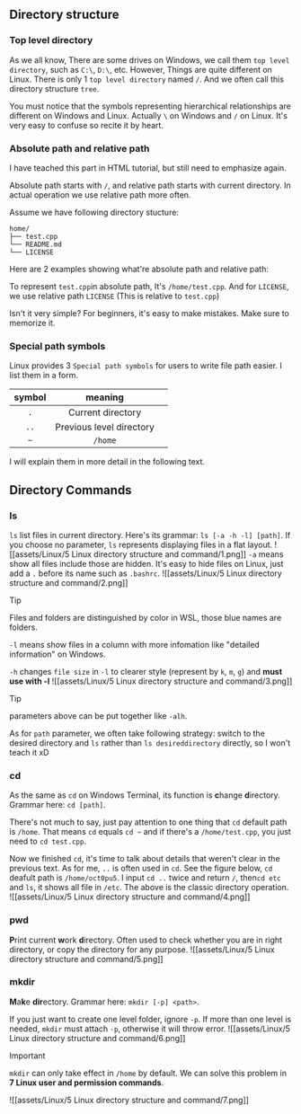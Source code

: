 ## Directory structure
### Top level directory
As we all know, There are some drives on Windows, we call them `top level directory`, such as `C:\`, `D:\`, etc. However, Things are quite different on Linux. There is only 1 `top level directory` named `/`. And we often call this directory structure `tree`.

You must notice that the symbols representing hierarchical relationships are different on Windows and Linux. Actually `\` on Windows and `/` on Linux. It's very easy to confuse so recite it by heart.

### Absolute path and relative path
I have teached this part in HTML tutorial, but still need to emphasize again.

Absolute path starts with `/`, and relative path starts with current directory. In actual operation we use relative path more often.

Assume we have following directory stucture:

```
home/
├── test.cpp
└── README.md
└── LICENSE
```

Here are 2 examples showing what're absolute path and relative path:

To represent `test.cpp`in absolute path, It's `/home/test.cpp`.
And for `LICENSE`, we use relative path `LICENSE` (This is relative to `test.cpp`)

Isn't it very simple? For beginners, it's easy to make mistakes. Make sure to memorize it.

### Special path symbols
Linux provides 3 `Special path symbols` for users to write file path easier. I list them in a form.

| symbol |         meaning          |     |
| :----: | :----------------------: | --- |
|  `.`   |    Current directory     |     |
|  `..`  | Previous level directory |     |
|  `~`   |         `/home`          |     |

I will explain them in more detail in the following text.

## Directory Commands
### ls
`ls` list files in current directory. Here's its grammar: `ls [-a -h -l] [path]`.
If you choose no parameter, `ls` represents displaying files in a flat layout.
![[assets/Linux/5 Linux directory structure and command/1.png]]
`-a` means show all files include those are hidden. It's easy to hide files on Linux, just add a `.` before its name such as `.bashrc`.
![[assets/Linux/5 Linux directory structure and command/2.png]]
>[!TIP] 
>Files and folders are distinguished by color in WSL, those blue names are folders.

`-l` means show files in a column with more infomation like "detailed information" on Windows.

`-h` changes `file size` in `-l` to clearer style (represent by `k`, `m`, `g`) and **must use with -l**
![[assets/Linux/5 Linux directory structure and command/3.png]]
>[!TIP] 
>parameters above can be put together like `-alh`.

As for `path` parameter, we often take following strategy: switch to the desired directory and `ls` rather than `ls desireddirectory` directly, so I won't teach it xD

###  cd
As the same as `cd` on Windows Terminal, its function is **c**hange **d**irectory. Grammar here: `cd [path]`.

There's not much to say, just pay attention to one thing that `cd` default path is `/home`. That means `cd` equals  `cd ~`  and if there's a `/home/test.cpp`, you just need to  `cd test.cpp`.

Now we finished `cd`, it's time to talk about details that weren't clear in the previous text. 
As for me, `..` is often used in `cd`. See the figure below, `cd` deafult path is `/home/oct0pu5`. I input `cd ..` twice and return `/`, then`cd etc` and `ls`, it shows all file in `/etc`. The above is the classic directory operation.
![[assets/Linux/5 Linux directory structure and command/4.png]]

### pwd
**P**rint current **w**ork **d**irectory. Often used to check whether you are in right directory, or copy the directory for any purpose.
![[assets/Linux/5 Linux directory structure and command/5.png]]

### mkdir
**M**a**k**e **dir**ectory. Grammar here: `mkdir [-p] <path>`.

If you just want to create one level folder, ignore `-p`. If more than one level is needed, `mkdir` must attach `-p`, otherwise it will throw error.
![[assets/Linux/5 Linux directory structure and command/6.png]]
 >[!IMPORTANT]
 >`mkdir` can only take effect in `/home` by default. We can solve this problem in **7 Linux user and permission commands**.
 
![[assets/Linux/5 Linux directory structure and command/7.png]]
